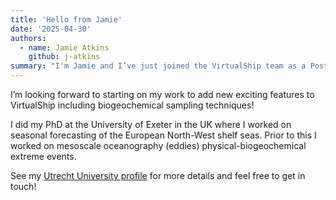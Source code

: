 ```yaml
---
title: 'Hello from Jamie'
date: '2025-04-30'
authors:
  - name: Jamie Atkins
    github: j-atkins
summary: "I'm Jamie and I’ve just joined the VirtualShip team as a Postdoctoral Researcher!"
---
```


I’m looking forward to starting on my work to add new exciting features to VirtualShip including biogeochemical sampling techniques!

I did my PhD at the University of Exeter in the UK where I worked on seasonal forecasting of the European North-West shelf seas. Prior to this I worked on mesoscale oceanography (eddies) physical-biogeochemical extreme events.

See my [Utrecht University profile](https://www.uu.nl/medewerkers/JRCAtkins) for more details and feel free to get in touch!
